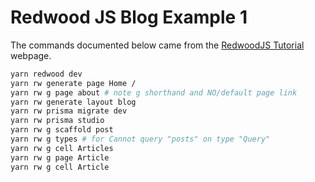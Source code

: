 # Redwood JS Blog Example 1

The commands documented below came from the
[RedwoodJS Tutorial](https://redwoodjs.com/docs/tutorial/foreword)
webpage.

```bash
yarn redwood dev
yarn rw generate page Home /
yarn rw g page about # note g shorthand and NO/default page link
yarn rw generate layout blog
yarn rw prisma migrate dev
yarn rw prisma studio
yarn rw g scaffold post
yarn rw g types # for Cannot query "posts" on type "Query"
yarn rw g cell Articles
yarn rw g page Article
yarn rw g cell Article
```
